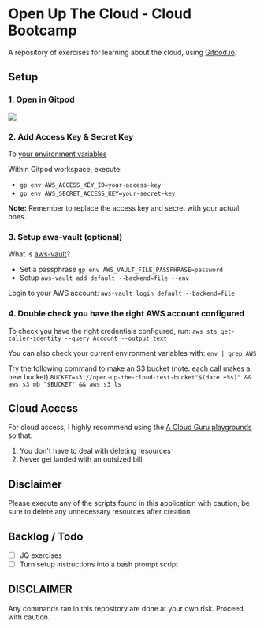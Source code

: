 
# Open Up The Cloud - Cloud Bootcamp

A repository of exercises for learning about the cloud, using [Gitpod.io](https://gitpod.io/).

## Setup 

### 1. Open in Gitpod

<a href="https://gitpod.io/#https://github.com/openupthecloud/cloud-bootcamp"><img src="https://gitpod.io/button/open-in-gitpod.svg"/></a>

### 2. Add Access Key & Secret Key

To [your environment variables](https://www.gitpod.io/docs/environment-variables)

Within Gitpod workspace, execute: 

* `gp env AWS_ACCESS_KEY_ID=your-access-key`
* `gp env AWS_SECRET_ACCESS_KEY=your-secret-key`

**Note:** Remember to replace the access key and secret with your actual ones. 

### 3. Setup aws-vault (optional)

What is [aws-vault](https://github.com/99designs/aws-vault)? 

* Set a passphrase `gp env AWS_VAULT_FILE_PASSPHRASE=password`
* Setup `aws-vault add default --backend=file --env`

Login to your AWS account: `aws-vault login default --backend=file`

### 4. Double check you have the right AWS account configured

To check you have the right credentials configured, run: `aws sts get-caller-identity --query Account --output text`

You can also check your current environment variables with: `env | grep AWS`

Try the following command to make an S3 bucket (note: each call makes a new bucket) `BUCKET=s3://open-up-the-cloud-test-bucket"$(date +%s)" && aws s3 mb "$BUCKET" && aws s3 ls` 

## Cloud Access

For cloud access, I highly recommend using the [A Cloud Guru playgrounds](https://acloudguru.com/platform/cloud-sandbox-playgrounds) so that: 

1. You don't have to deal with deleting resources
2. Never get landed with an outsized bill

## Disclaimer

Please execute any of the scripts found in this application with caution, be sure to delete any unnecessary resources after creation. 

## Backlog / Todo

- [ ] JQ exercises
- [ ] Turn setup instructions into a bash prompt script

## DISCLAIMER

Any commands ran in this repository are done at your own risk. Proceed with caution. 
